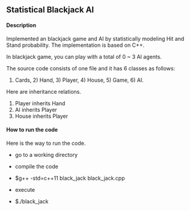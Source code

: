 ## Statistical Blackjack AI

#### Description
Implemented an blackjack game and AI by statistically modeling Hit and Stand probability.
The implementation is based on C++.


In blackjack game, you can play with a total of 0 ~ 3 AI agents.


The source code consists of one file and it has 6 classes as follows: 
1) Cards, 2) Hand, 3) Player, 4) House, 5) Game, 6) AI.


Here are inheritance relations.
1. Player inherits Hand
2. AI inherits Player
3. House inherits Player


#### How to run the code
Here is the way to run the code.

- go to a working directory
- compile the code
- $g++ -std=c++11 black_jack black_jack.cpp

- execute
- $./black_jack


